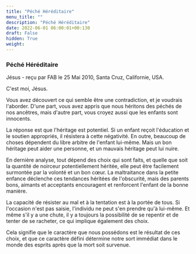 ```yaml
---
title: "Péché Héréditaire"
menu_title: ""
description: "Péché Héréditaire"
date: 2022-06-01 06:00:01+00:130
draft: False
hidden: True
weight:
---
```

### Péché Héréditaire

Jésus - reçu par FAB le 25 Mai 2010, Santa Cruz, Californie, USA.

C'est moi, Jésus.

Vous avez découvert ce qui semble être une contradiction, et je voudrais l'aborder. D'une part, vous avez appris que nous héritons des péchés de nos ancêtres, mais d'autre part, vous croyez aussi que les enfants sont innocents.

La réponse est que l'héritage est potentiel. Si un enfant reçoit l'éducation et le soutien appropriés, il résistera à cette négativité. En outre, beaucoup de choses dépendent du libre arbitre de l'enfant lui-même. Mais un bon héritage peut aider une personne, et un mauvais héritage peut lui nuire.

En dernière analyse, tout dépend des choix qui sont faits, et quelle que soit la quantité de noirceur potentiellement héritée, elle peut être facilement surmontée par la volonté et un bon cœur. La maltraitance dans la petite enfance déclenche ces tendances héritées de l'obscurité, mais des parents bons, aimants et acceptants encouragent et renforcent l'enfant de la bonne manière.

La capacité de résister au mal et à la tentation est à la portée de tous. Si l'occasion n'est pas saisie, l'individu ne peut s'en prendre qu'à lui-même. Et même s'il y a une chute, il y a toujours la possibilité de se repentir et de tenter de se racheter, ce qui implique également des choix.

Cela signifie que le caractère que nous possédons est le résultat de ces choix, et que ce caractère défini détermine notre sort immédiat dans le monde des esprits après que la mort soit survenue.